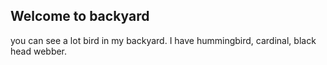 ## Welcome to backyard


you can see a lot bird in my backyard. I have hummingbird, cardinal, black head webber.

